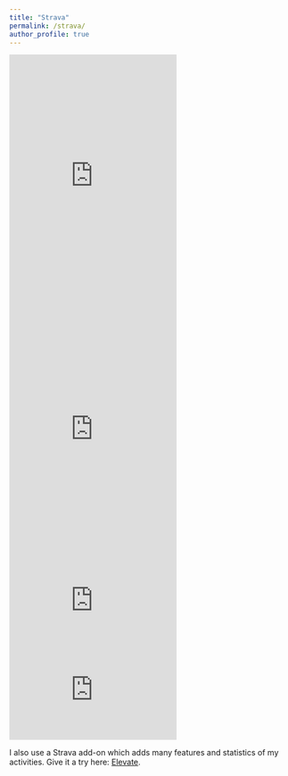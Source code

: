 ```yaml
---
title: "Strava"
permalink: /strava/
author_profile: true
---
```


<iframe height='454' width='300' frameborder='0' allowtransparency='true' scrolling='no' src='https://www.strava.com/athletes/18362925/latest-rides/86d25f038fa07273de6469cf9b158482a3d3b216'></iframe>

<iframe height='454' width='300' frameborder='0' allowtransparency='true' scrolling='yes' src='https://www.strava.com/athletes/18362925/latest-rides/86d25f038fa07273de6469cf9b158482a3d3b216'></iframe>

<iframe height='160' width='300' frameborder='0' allowtransparency='true' scrolling='no' src='https://www.strava.com/athletes/18362925/activity-summary/86d25f038fa07273de6469cf9b158482a3d3b216'></iframe>

<iframe height='160' width='300' frameborder='0' allowtransparency='true' scrolling='yes' src='https://www.strava.com/athletes/18362925/activity-summary/86d25f038fa07273de6469cf9b158482a3d3b216'></iframe>

I also use a Strava add-on which adds many features and statistics of my activities. Give it a try here: <a href="https://thomaschampagne.github.io/elevate/" target="_blank">Elevate</a>.